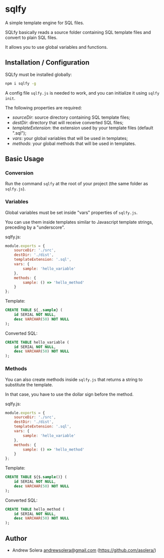 # sqlfy

A simple template engine for SQL files.

SQLfy basically reads a source folder containing SQL template files and convert to plain SQL files.

It allows you to use global variables and functions.

## Installation / Configuration

SQLfy must be installed globally:

```sh
npm i sqlfy -g
```

A config file `sqlfy.js` is needed to work, and you can initialize it using `sqlfy init`.

The following properties are required:

- *sourceDir*: source directory containing SQL template files;
- *destDir*: directory that will receive converted SQL files;
- *templateExtension*: the extension used by your template files (default ".sql");
- *vars*: your global variables that will be used in templates;
- *methods*: your global methods that will be used in templates.

## Basic Usage

### Conversion

Run the command `sqlfy` at the root of your project (the same folder as `sqlfy.js`).

### Variables

Global variables must be set inside "vars" properties of `sqlfy.js`.

You can use them inside templates similar to Javascript template strings, preceding by a "underscore".

sqlfy.js:

```js
module.exports = {
    sourceDir: './src',
    destDir: './dist',
    templateExtension: '.sql',
    vars: {
        sample: 'hello_variable'
    },
    methods: {
        sample: () => 'hello_method'
    }
};
```

Template:

```sql
CREATE TABLE ${_.sample} ( 
    id SERIAL NOT NULL, 
    desc VARCHAR(50) NOT NULL 
);
```

Converted SQL:

```sql
CREATE TABLE hello_variable ( 
    id SERIAL NOT NULL, 
    desc VARCHAR(50) NOT NULL 
);
```

### Methods

You can also create methods inside `sqlfy.js` that returns a string to substitute the template.

In that case, you have to use the dollar sign before the method.

sqlfy.js:

```js
module.exports = {
    sourceDir: './src',
    destDir: './dist',
    templateExtension: '.sql',
    vars: {
        sample: 'hello_variable'
    },
    methods: {
        sample: () => 'hello_method'
    }
};
```

Template:

```sql
CREATE TABLE ${$.sample()} ( 
    id SERIAL NOT NULL, 
    desc VARCHAR(50) NOT NULL 
);
```

Converted SQL:

```sql
CREATE TABLE hello_method ( 
    id SERIAL NOT NULL, 
    desc VARCHAR(50) NOT NULL 
);
```

## Author

- Andrew Solera <andrewsolera@gmail.com> (https://github.com/asolera/)